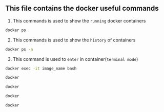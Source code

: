 ## This file contains the docker useful commands

1. This commands is used to show the `running` docker containers
``` bash
docker ps
```

2. This commands is used to show the `history` of containers
``` bash
docker ps -a
```
3. This command is used to `enter` in container(`terminal mode`)
``` bash
docker exec -it image_name bash
```

``` bash
docker 
```


``` bash
docker 
```

``` bash
docker 
```


``` bash
docker 
```